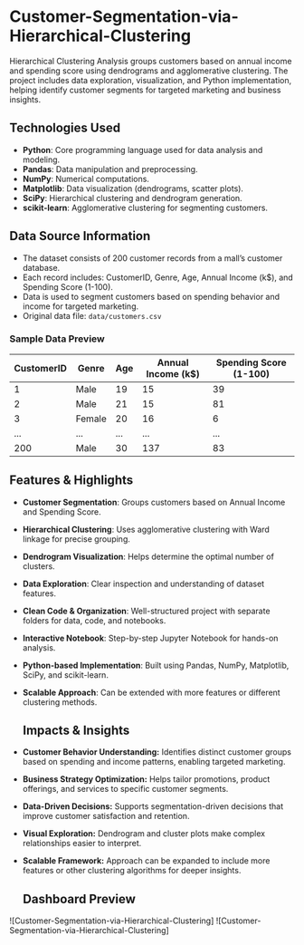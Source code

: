 # Customer-Segmentation-via-Hierarchical-Clustering
Hierarchical Clustering Analysis groups customers based on annual income and spending score using dendrograms and agglomerative clustering. The project includes data exploration, visualization, and Python implementation, helping identify customer segments for targeted marketing and business insights.

## Technologies Used

- **Python**: Core programming language used for data analysis and modeling.
- **Pandas**: Data manipulation and preprocessing.
- **NumPy**: Numerical computations.
- **Matplotlib**: Data visualization (dendrograms, scatter plots).
- **SciPy**: Hierarchical clustering and dendrogram generation.
- **scikit-learn**: Agglomerative clustering for segmenting customers.

## Data Source Information

- The dataset consists of 200 customer records from a mall’s customer database.
- Each record includes: CustomerID, Genre, Age, Annual Income (k$), and Spending Score (1-100).
- Data is used to segment customers based on spending behavior and income for targeted marketing.
- Original data file: `data/customers.csv`

### Sample Data Preview

| CustomerID | Genre  | Age | Annual Income (k$) | Spending Score (1-100) |
|------------|--------|-----|--------------------|------------------------|
| 1          | Male   | 19  | 15                 | 39                     |
| 2          | Male   | 21  | 15                 | 81                     |
| 3          | Female | 20  | 16                 | 6                      |
| ...        | ...    | ... | ...                | ...                    |
| 200        | Male   | 30  | 137                | 83                     |

## Features & Highlights

- **Customer Segmentation**: Groups customers based on Annual Income and Spending Score.
- **Hierarchical Clustering**: Uses agglomerative clustering with Ward linkage for precise grouping.
- **Dendrogram Visualization**: Helps determine the optimal number of clusters.
- **Data Exploration**: Clear inspection and understanding of dataset features.
- **Clean Code & Organization**: Well-structured project with separate folders for data, code, and notebooks.
- **Interactive Notebook**: Step-by-step Jupyter Notebook for hands-on analysis.
- **Python-based Implementation**: Built using Pandas, NumPy, Matplotlib, SciPy, and scikit-learn.
- **Scalable Approach**: Can be extended with more features or different clustering methods.

  ## Impacts & Insights

- **Customer Behavior Understanding:** Identifies distinct customer groups based on spending and income patterns, enabling targeted marketing.
- **Business Strategy Optimization:** Helps tailor promotions, product offerings, and services to specific customer segments.
- **Data-Driven Decisions:** Supports segmentation-driven decisions that improve customer satisfaction and retention.
- **Visual Exploration:** Dendrogram and cluster plots make complex relationships easier to interpret.
- **Scalable Framework:** Approach can be expanded to include more features or other clustering algorithms for deeper insights.

  ## Dashboard Preview

![Customer-Segmentation-via-Hierarchical-Clustering]
![Customer-Segmentation-via-Hierarchical-Clustering]

  
